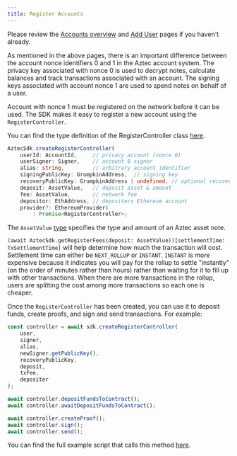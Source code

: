 ```yaml
---
title: Register Accounts
---
```


Please review the [Accounts overview](../../how-aztec-works/accounts) and [Add User](./add-user) pages if you haven't already.

As mentioned in the above pages, there is an important difference between the account nonce identifiers 0 and 1 in the Aztec account system. The privacy key associated with nonce 0 is used to decrypt notes, calculate balances and track transactions associated with an account. The signing keys associated with account nonce 1 are used to spend notes on behalf of a user.

Account with nonce 1 must be registered on the network before it can be used. The SDK makes it easy to register a new account using the `RegisterController`.

You can find the type definition of the RegisterController class [here](../types/RegisterController).

```ts
AztecSdk.createRegisterController(
    userId: AccountId,     // privacy account (nonce 0)
    userSigner: Signer,    // account 0 signer
    alias: string,         // arbitrary account identifier
    signingPublicKey: GrumpkinAddress,  // signing key
    recoveryPublicKey: GrumpkinAddress | undefined, // optional recovery key
    deposit: AssetValue,   // deposit asset & amount
    fee: AssetValue,       // network fee
    depositor: EthAddress, // depositers Ethereum account 
    provider?: EthereumProvider)
        : Promise<RegisterController>;
```

The `AssetValue` [type](../types/AssetValue) specifies the type and amount of an Aztec asset note.

`(await AztecSdk.getRegisterFees(deposit: AssetValue))[settlementTime: TxSettlementTime]` will help determine how much the transaction will cost. Settlement time can either be `NEXT_ROLLUP` or `INSTANT`. `INSTANT` is more expensive because it indicates you will pay for the rollup to settle "instantly" (on the order of minutes rather than hours) rather than waiting for it to fill up with other transactions. When there are more transactions in the rollup, users are splitting the cost among more transactions so each one is cheaper.

Once the `RegisterController` has been created, you can use it to deposit funds, create proofs, and sign and send transactions. For example:

```ts
const controller = await sdk.createRegisterController(
    user,
    signer,
    alias,
    newSigner.getPublicKey(),
    recoveryPublicKey,
    deposit,
    txFee,
    depositer
);

await controller.depositFundsToContract();
await controller.awaitDepositFundsToContract();

await controller.createProof();
await controller.sign();
await controller.send();
```

You can find the full example script that calls this method [here](https://github.com/critesjosh/aztec-sdk-starter/blob/main/src/registerAccount.ts).
